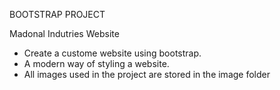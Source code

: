 BOOTSTRAP PROJECT

Madonal Indutries Website

* Create a custome website using bootstrap. 
* A modern way of styling a website.
* All images used in the project are stored in the image folder 

